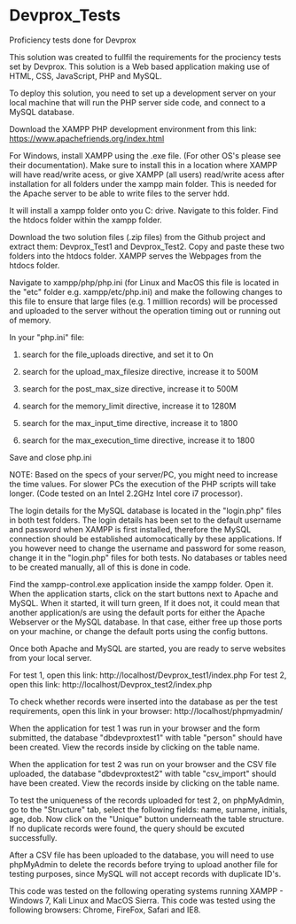 # Devprox_Tests
Proficiency tests done for Devprox

This solution was created to fullfil the requirements for the prociency tests set by Devprox. This solution is a Web based application making use of HTML, CSS, JavaScript, PHP and MySQL.



To deploy this solution, you need to set up a development server on your local machine that will run the PHP server side code, and connect to a MySQL database.


Download the XAMPP PHP development environment from this link: https://www.apachefriends.org/index.html

For Windows, install XAMPP using the .exe file. (For other OS's please see their documentation). Make sure to install this in a location where XAMPP will have read/write acess, or give XAMPP (all users) read/write acess after installation for all folders under the xampp main folder. This is needed for the Apache server to be able to write files to the server hdd.

It will install a xampp folder onto you C: drive. Navigate to this folder. Find the htdocs folder within the xampp folder.

Download the two solution files (.zip files) from the Github project and extract them: Devprox_Test1 and Devprox_Test2. Copy and paste these two folders into the htdocs folder. XAMPP serves the Webpages from the htdocs folder.

Navigate to xampp/php/php.ini (for Linux and MacOS this file is located in the "etc" folder e.g. xampp/etc/php.ini) and make the following changes to this file to ensure that large files (e.g. 1 milllion records) will be processed and uploaded to the server without the operation timing out or running out of memory.

In your "php.ini" file:

1. search for the file_uploads directive, and set it to On

2. search for the upload_max_filesize directive, increase it to 500M

3. search for the post_max_size directive, increase it to 500M

4. search for the memory_limit directive, increase it to 1280M

5. search for the max_input_time directive, increase it to 1800

6. search for the max_execution_time directive, increase it to 1800

Save and close php.ini

NOTE: Based on the specs of your server/PC, you might need to increase the time values. For slower PCs the execution of the PHP scripts will take longer. (Code tested on an Intel 2.2GHz Intel core i7 processor).

The login details for the MySQL database is located in the "login.php" files in both test folders. The login details has been set to the default username and password when XAMPP is first installed, therefore the MySQL connection should be established automocatically by these applications. If you however need to change the username and password for some reason, change it in the "login.php" files for both tests. No databases or tables need to be created manually, all of this is done in code.

Find the xampp-control.exe application inside the xampp folder. Open it. When the application starts, click on the start buttons next to Apache and MySQL. When it started, it will turn green, If it does not, it could mean that another application/s are using the default ports for either the Apache Webserver or the MySQL database. In that case, either free up those ports on your machine, or change the default ports using the config buttons.

Once both Apache and MySQL are started, you are ready to serve websites from your local server.

For test 1, open this link: http://localhost/Devprox_test1/index.php
For test 2, open this link: http://localhost/Devprox_test2/index.php

To check whether records were inserted into the database as per the test requirements, open this link in your browser: http://localhost/phpmyadmin/

When the application for test 1 was run in your browser and the form submitted, the database "dbdevproxtest1" with table "person" should have been created. View the records inside by clicking on the table name.

When the application for test 2 was run on your browser and the CSV file uploaded, the database "dbdevproxtest2" with table "csv_import" should have been created. View the records inside by clicking on the table name.

To test the uniqueness of the records uploaded for test 2, on phpMyAdmin, go to the "Structure" tab, select the following fields: name, surname, initials, age, dob. Now click on the "Unique" button underneath the table structure. If no duplicate records were found, the query should be excuted successfully.

After a CSV file has been uploaded to the database, you will need to use phpMyAdmin to delete the records before trying to upload another file for testing purposes, since MySQL will not accept records with duplicate ID's.

This code was tested on the following operating systems running XAMPP - Windows 7, Kali Linux and MacOS Sierra. 
This code was tested using the following browsers: Chrome, FireFox, Safari and IE8.







